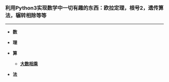 ### 利用Python3实现数学中一切有趣的东西：欧拉定理，根号2，遗传算法，辗转相除等等

--------

* **数**


* **理**



* **算**

   + **[大数相乘](https://github.com/Anfany/Playing_Math_with_Python3/blob/master/computer/big_number_product.py)**



* **法**
